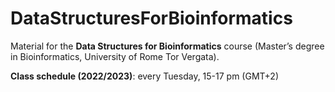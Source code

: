 # DataStructuresForBioinformatics

Material for the **Data Structures for Bioinformatics** course (Master’s degree in Bioinformatics, University of Rome Tor Vergata).

**Class schedule (2022/2023)**: every Tuesday, 15-17 pm (GMT+2)

<!--**Class schedule (2021/2022)**: every Thursday, 11-13 am-->
<!--**Class schedule (2020/2021)**: every Thursday, 9-11 am-->